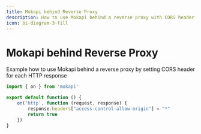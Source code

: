 ```yaml
---
title: Mokapi behind Reverse Proxy
description: How to use Mokapi behind a reverse proxy with CORS header
icon: bi-diagram-3-fill
---
```


# Mokapi behind Reverse Proxy

Example how to use Mokapi behind a reverse proxy by setting CORS header for each HTTP response

```javascript tab=cors.js  
import { on } from 'mokapi'

export default function () {
    on('http', function (request, response) {
        response.headers["access-control-allow-origin"] = "*"
        return true
    })
}
```